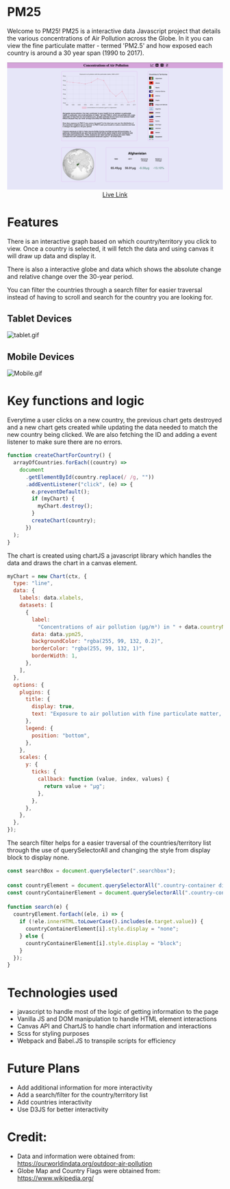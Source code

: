 # PM25

Welcome to PM25! PM25 is a interactive data Javascript project that details the various concentrations of Air Pollution across the Globe. In it you can view the fine particulate matter - termed 'PM2.5' and how exposed each country is around a 30 year span (1990 to 2017).

<img src="./src/assets/PM25.png" alt="PM25.png">
<a href="https://dzhengg98.github.io/PM25/" style="text-align: center; display: block; margin: 0 auto;">Live Link</a>

# Features

There is an interactive graph based on which country/territory you click to view. Once a country is selected, it will fetch the data and using canvas it will draw up data and display it.

There is also a interactive globe and data which shows the absolute change and relative change over the 30-year period.

You can filter the countries through a search filter for easier traversal instead of having to scroll and search for the country you are looking for.

## Tablet Devices

<img src="./src/assets/tablet.gif" alt="tablet.gif">

## Mobile Devices

<img src="./src/assets/Mobile.gif" alt="Mobile.gif">

# Key functions and logic

Everytime a user clicks on a new country, the previous chart gets destroyed and a new chart gets created while updating the data needed to match the new country being clicked. We are also fetching the ID and adding a event listener to make sure there are no errors.

```javascript
function createChartForCountry() {
  arrayOfCountries.forEach((country) =>
    document
      .getElementById(country.replace(/ /g, ""))
      .addEventListener("click", (e) => {
        e.preventDefault();
        if (myChart) {
          myChart.destroy();
        }
        createChart(country);
      })
  );
}
```

The chart is created using chartJS a javascript library which handles the data and draws the chart in a canvas element.

```javascript
myChart = new Chart(ctx, {
  type: "line",
  data: {
    labels: data.xlabels,
    datasets: [
      {
        label:
          "Concentrations of air pollution (µg/m³) in " + data.countryName[0],
        data: data.ypm25,
        backgroundColor: "rgba(255, 99, 132, 0.2)",
        borderColor: "rgba(255, 99, 132, 1)",
        borderWidth: 1,
      },
    ],
  },
  options: {
    plugins: {
      title: {
        display: true,
        text: "Exposure to air pollution with fine particulate matter, 1990 to 2017",
      },
      legend: {
        position: "bottom",
      },
    },
    scales: {
      y: {
        ticks: {
          callback: function (value, index, values) {
            return value + "µg";
          },
        },
      },
    },
  },
});
```

The search filter helps for a easier traversal of the countries/territory list through the use of querySelectorAll and changing the style from display block to display none.

```javascript
const searchBox = document.querySelector(".searchbox");

const countryElement = document.querySelectorAll(".country-container div div");
const countryContainerElement = document.querySelectorAll(".country-container");

function search(e) {
  countryElement.forEach((ele, i) => {
    if (!ele.innerHTML.toLowerCase().includes(e.target.value)) {
      countryContainerElement[i].style.display = "none";
    } else {
      countryContainerElement[i].style.display = "block";
    }
  });
}
```

# Technologies used

- javascript to handle most of the logic of getting information to the page
- Vanilla JS and DOM manipulation to handle HTML element interactions
- Canvas API and ChartJS to handle chart information and interactions
- Scss for styling purposes
- Webpack and Babel.JS to transpile scripts for efficiency

# Future Plans

- Add additional information for more interactivity
- Add a search/filter for the country/territory list
- Add countries interactivity
- Use D3JS for better interactivity

# Credit:

- Data and information were obtained from: https://ourworldindata.org/outdoor-air-pollution
- Globe Map and Country Flags were obtained from: https://www.wikipedia.org/
